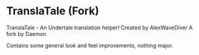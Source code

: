 # TranslaTale (Fork)
TranslaTale - An Undertale translation helper!
Created by AlexWaveDiver
A fork by Daemon

Contains some general look and feel improvements, nothing major.
